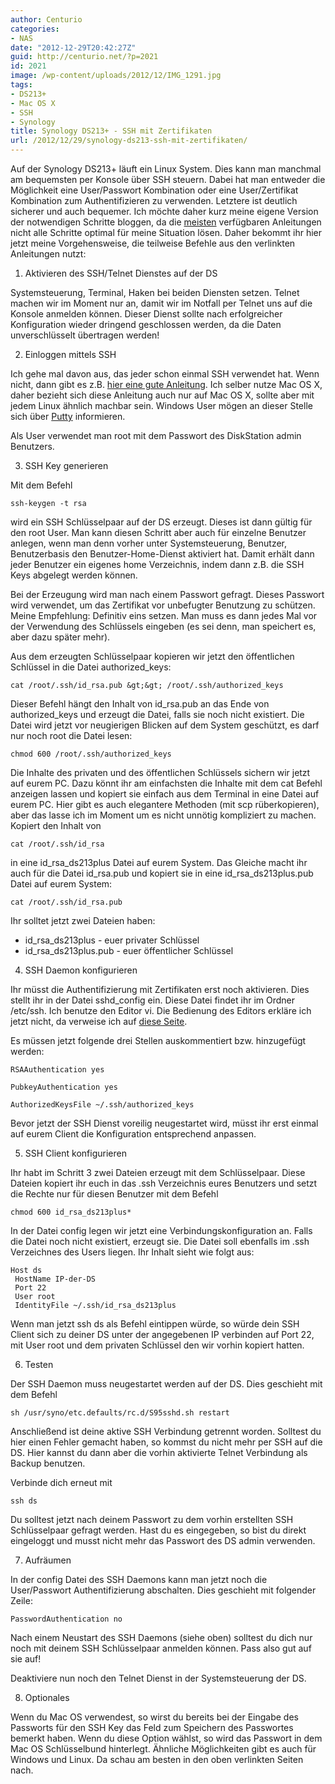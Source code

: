 ```yaml
---
author: Centurio
categories:
- NAS
date: "2012-12-29T20:42:27Z"
guid: http://centurio.net/?p=2021
id: 2021
image: /wp-content/uploads/2012/12/IMG_1291.jpg
tags:
- DS213+
- Mac OS X
- SSH
- Synology
title: Synology DS213+ - SSH mit Zertifikaten
url: /2012/12/29/synology-ds213-ssh-mit-zertifikaten/
---
```

Auf der Synology DS213+ läuft ein Linux System. Dies kann man manchmal am bequemsten per Konsole über SSH steuern. Dabei hat man entweder die Möglichkeit eine User/Passwort Kombination oder eine User/Zertifikat Kombination zum Authentifizieren zu verwenden. Letztere ist deutlich sicherer und auch bequemer. Ich möchte daher kurz meine eigene Version der notwendigen Schritte bloggen, da die [meisten](https://confluence.atlassian.com/pages/viewpage.action?pageId=271943168#ConfiguringMultipleSSHIdentitiesforGitBash,MacOSX,&Linux-CreatemultipleidentitiesforMacOSX,GitBash,andLinux) verfügbaren Anleitungen nicht alle Schritte optimal für meine Situation lösen. Daher bekommt ihr hier jetzt meine Vorgehensweise, die teilweise Befehle aus den verlinkten Anleitungen nutzt:

 

1. Aktivieren des SSH/Telnet Dienstes auf der DS

Systemsteuerung, Terminal, Haken bei beiden Diensten setzen. Telnet machen wir im Moment nur an, damit wir im Notfall per Telnet uns auf die Konsole anmelden können. Dieser Dienst sollte nach erfolgreicher Konfiguration wieder dringend geschlossen werden, da die Daten unverschlüsselt übertragen werden!

2. Einloggen mittels SSH

Ich gehe mal davon aus, das jeder schon einmal SSH verwendet hat. Wenn nicht, dann gibt es z.B. [hier eine gute Anleitung](http://wiki.ubuntuusers.de/SSH). Ich selber nutze Mac OS X, daher bezieht sich diese Anleitung auch nur auf Mac OS X, sollte aber mit jedem Linux ähnlich machbar sein. Windows User mögen an dieser Stelle sich über [Putty](http://www.putty.org/) informieren.

Als User verwendet man root mit dem Passwort des DiskStation admin Benutzers.

<!--more-->

3. SSH Key generieren

Mit dem Befehl

```
ssh-keygen -t rsa
```

wird ein SSH Schlüsselpaar auf der DS erzeugt. Dieses ist dann gültig für den root User. Man kann diesen Schritt aber auch für einzelne Benutzer anlegen, wenn man denn vorher unter Systemsteuerung, Benutzer, Benutzerbasis den Benutzer-Home-Dienst aktiviert hat. Damit erhält dann jeder Benutzer ein eigenes home Verzeichnis, indem dann z.B. die SSH Keys abgelegt werden können.

Bei der Erzeugung wird man nach einem Passwort gefragt. Dieses Passwort wird verwendet, um das Zertifikat vor unbefugter Benutzung zu schützen. Meine Empfehlung: Definitiv eins setzen. Man muss es dann jedes Mal vor der Verwendung des Schlüssels eingeben (es sei denn, man speichert es, aber dazu später mehr).

Aus dem erzeugten Schlüsselpaar kopieren wir jetzt den öffentlichen Schlüssel in die Datei authorized_keys:

```
cat /root/.ssh/id_rsa.pub &gt;&gt; /root/.ssh/authorized_keys
```

Dieser Befehl hängt den Inhalt von id\_rsa.pub an das Ende von authorized\_keys und erzeugt die Datei, falls sie noch nicht existiert. Die Datei wird jetzt vor neugierigen Blicken auf dem System geschützt, es darf  nur noch root die Datei lesen:

```
chmod 600 /root/.ssh/authorized_keys
```

Die Inhalte des privaten und des öffentlichen Schlüssels sichern wir jetzt auf eurem PC. Dazu könnt ihr am einfachsten die Inhalte mit dem cat Befehl anzeigen lassen und kopiert sie einfach aus dem Terminal in eine Datei auf eurem PC. Hier gibt es auch elegantere Methoden (mit scp rüberkopieren), aber das lasse ich im Moment um es nicht unnötig kompliziert zu machen. Kopiert den Inhalt von

```
cat /root/.ssh/id_rsa
```

in eine id\_rsa\_ds213plus Datei auf eurem System. Das Gleiche macht ihr auch für die Datei id\_rsa.pub und kopiert sie in eine id\_rsa_ds213plus.pub Datei auf eurem System:

```
cat /root/.ssh/id_rsa.pub
```

Ihr solltet jetzt zwei Dateien haben:

  * <span style="line-height: 13px;" data-mce-mark="1">id_rsa_ds213plus - euer privater Schlüssel</span>
  * id\_rsa\_ds213plus.pub  - euer öffentlicher Schlüssel

4. SSH Daemon konfigurieren

Ihr müsst die Authentifizierung mit Zertifikaten erst noch aktivieren. Dies stellt ihr in der Datei sshd_config ein. Diese Datei findet ihr im Ordner /etc/ssh. Ich benutze den Editor vi. Die Bedienung des Editors erkläre ich jetzt nicht, da verweise ich auf [diese Seite](http://www.danielklicks.de/blog/2012/04/synology-disk-station-gesicherter-ssh-zugang-mit-private-key/).

Es müssen jetzt folgende drei Stellen auskommentiert bzw. hinzugefügt werden:

```
RSAAuthentication yes
```

```
PubkeyAuthentication yes
```

```
AuthorizedKeysFile ~/.ssh/authorized_keys
```

Bevor jetzt der SSH Dienst voreilig neugestartet wird, müsst ihr erst einmal auf eurem Client die Konfiguration entsprechend anpassen.

5. SSH Client konfigurieren

Ihr habt im Schritt 3 zwei Dateien erzeugt mit dem Schlüsselpaar. Diese Dateien kopiert ihr euch in das .ssh Verzeichnis eures Benutzers und setzt die Rechte nur für diesen Benutzer mit dem Befehl

```
chmod 600 id_rsa_ds213plus*
```

In der Datei config legen wir jetzt eine Verbindungskonfiguration an. Falls die Datei noch nicht existiert, erzeugt sie. Die Datei soll ebenfalls im .ssh Verzeichnes des Users liegen. Ihr Inhalt sieht wie folgt aus:

```
Host ds
 HostName IP-der-DS
 Port 22
 User root
 IdentityFile ~/.ssh/id_rsa_ds213plus
```

Wenn man jetzt ssh ds als Befehl eintippen würde, so würde dein SSH Client sich zu deiner DS unter der angegebenen IP verbinden auf Port 22, mit User root und dem privaten Schlüssel den wir vorhin kopiert hatten.

6. Testen

Der SSH Daemon muss neugestartet werden auf der DS. Dies geschieht mit dem Befehl

```
sh /usr/syno/etc.defaults/rc.d/S95sshd.sh restart
```

Anschließend ist deine aktive SSH Verbindung getrennt worden. Solltest du hier einen Fehler gemacht haben, so kommst du nicht mehr per SSH auf die DS. Hier kannst du dann aber die vorhin aktivierte Telnet Verbindung als Backup benutzen.

Verbinde dich erneut mit

```
ssh ds
```

Du solltest jetzt nach deinem Passwort zu dem vorhin erstellten SSH Schlüsselpaar gefragt werden. Hast du es eingegeben, so bist du direkt eingeloggt und musst nicht mehr das Passwort des DS admin verwenden.

7. Aufräumen

In der config Datei des SSH Daemons kann man jetzt noch die User/Passwort Authentifizierung abschalten. Dies geschieht mit folgender Zeile:

```
PasswordAuthentication no
```

Nach einem Neustart des SSH Daemons (siehe oben) solltest du dich nur noch mit deinem SSH Schlüsselpaar anmelden können. Pass also gut auf sie auf!

Deaktiviere nun noch den Telnet Dienst in der Systemsteuerung der DS.

8. Optionales

Wenn du Mac OS verwendest, so wirst du bereits bei der Eingabe des Passworts für den SSH Key das Feld zum Speichern des Passwortes bemerkt haben. Wenn du diese Option wählst, so wird das Passwort in dem Mac OS Schlüsselbund hinterlegt. Ähnliche Möglichkeiten gibt es auch für Windows und Linux. Da schau am besten in den oben verlinkten Seiten nach.